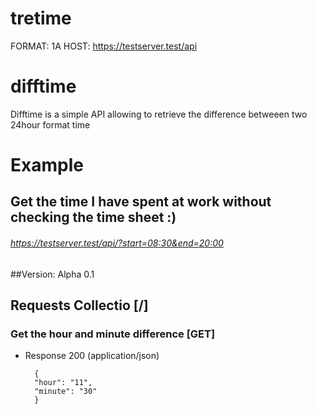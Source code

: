# tretime

FORMAT: 1A
HOST: https://testserver.test/api

# difftime

Difftime is a simple API allowing to retrieve the difference betweeen two 24hour format time
# Example
## Get the time I have spent at work without checking the time sheet :)
###### https://testserver.test/api/?start=08:30&end=20:00
##Version: 
    Alpha 0.1

## Requests Collectio [/]

### Get the hour and minute difference [GET]

+ Response 200 (application/json)

        {
        "hour": "11",
        "minute": "30"
        }
